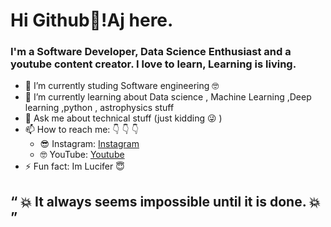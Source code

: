 # Hi Github👋!Aj here.
### I'm a Software Developer, Data Science Enthusiast and a youtube content creator. I love to learn, Learning is living.


- 🔭 I’m currently studing Software engineering :nerd_face:
- 🌱 I’m currently learning about Data science , Machine Learning ,Deep learning ,python , astrophysics stuff
- 💬 Ask me about technical stuff (just kidding :stuck_out_tongue_winking_eye: )
- 📫 How to reach me: :point_down: :point_down: :point_down:
    - :sunglasses: Instagram: [Instagram](https://www.instagram.com/ajith_singh_02/)
    - :nerd_face: YouTube:  [Youtube](https://www.youtube.com/channel/UCsmbOQ-mSzOTVIzJlpYWWyA)
- ⚡ Fun fact: Im Lucifer :innocent:

## “ :boom: It always seems impossible until it is done. :boom: ”
